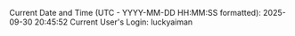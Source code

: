 Current Date and Time (UTC - YYYY-MM-DD HH:MM:SS formatted): 2025-09-30 20:45:52
Current User's Login: luckyaiman

